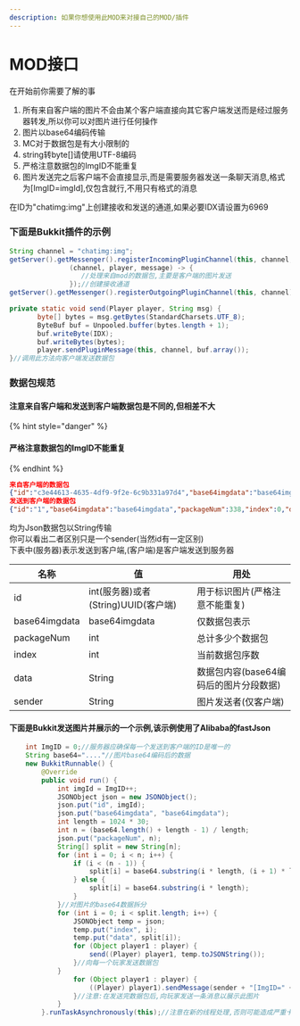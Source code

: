 ```yaml
---
description: 如果你想使用此MOD来对接自己的MOD/插件
---
```


# MOD接口

在开始前你需要了解的事

1. 所有来自客户端的图片不会由某个客户端直接向其它客户端发送而是经过服务器转发,所以你可以对图片进行任何操作
2. 图片以base64编码传输
3. MC对于数据包是有大小限制的
4. string转byte\[]请使用UTF-8编码
5. 严格注意数据包的ImgID不能重复
6. 图片发送完之后客户端不会直接显示,而是需要服务器发送一条聊天消息,格式为\[ImgID=imgId],仅包含就行,不用只有格式的消息

在ID为"chatimg:img"上创建接收和发送的通道,如果必要IDX请设置为6969

### 下面是Bukkit插件的示例

```java
String channel = "chatimg:img";
getServer().getMessenger().registerIncomingPluginChannel(this, channel,
               (channel, player, message) -> {
                  //处理来自mod的数据包,主要是客户端的图片发送
               });//创建接收通道
getServer().getMessenger().registerOutgoingPluginChannel(this, channel);//创建发送通道

private static void send(Player player, String msg) {
       byte[] bytes = msg.getBytes(StandardCharsets.UTF_8);
       ByteBuf buf = Unpooled.buffer(bytes.length + 1);
       buf.writeByte(IDX);
       buf.writeBytes(bytes);
       player.sendPluginMessage(this, channel, buf.array());
}//调用此方法向客户端发送数据包
```

### 数据包规范

#### 注意来自客户端和发送到客户端数据包是不同的,但相差不大

{% hint style="danger" %}
#### 严格注意数据包的ImgID不能重复
{% endhint %}

```json
来自客户端的数据包
{"id":"c3e44613-4635-4df9-9f2e-6c9b331a97d4","base64imgdata":"base64imgdata","packageNum":338,"index":0,"data":"******","sender":"Dev"}
发送到客户端的数据包
{"id":"1","base64imgdata":"base64imgdata","packageNum":338,"index":0,"data":"******"}
```

均为Json数据包以String传输\
你可以看出二者区别只是一个sender(当然id有一定区别)\
下表中(服务器)表示发送到客户端,(客户端)是客户端发送到服务器

| 名称            | 值                           | 用处                      |
| ------------- | --------------------------- | ----------------------- |
| id            | int(服务器)或者(String)UUID(客户端) | 用于标识图片(严格注意不能重复)        |
| base64imgdata | base64imgdata               | 仅数据包表示                  |
| packageNum    | int                         | 总计多少个数据包                |
| index         | int                         | 当前数据包序数                 |
| data          | String                      | 数据包内容(base64编码后的图片分段数据) |
| sender        | String                      | 图片发送者(仅客户端)             |

#### 下面是Bukkit发送图片并展示的一个示例,该示例使用了Alibaba的fastJson

```java
    int ImgID = 0;//服务器应确保每一个发送到客户端的ID是唯一的
    String base64="...."//图片base64编码后的数据
    new BukkitRunnable() {
        @Override
        public void run() {
            int imgId = ImgID++;
            JSONObject json = new JSONObject();
            json.put("id", imgId);
            json.put("base64imgdata", "base64imgdata");
            int length = 1024 * 30;
            int n = (base64.length() + length - 1) / length; 
            json.put("packageNum", n);
            String[] split = new String[n];
            for (int i = 0; i < n; i++) {
                if (i < (n - 1)) {
                    split[i] = base64.substring(i * length, (i + 1) * length);
                } else {
                    split[i] = base64.substring(i * length);
                }
            }//对图片的base64数据拆分
            for (int i = 0; i < split.length; i++) {
                JSONObject temp = json;
                temp.put("index", i);
                temp.put("data", split[i]);
                for (Object player1 : player) {
                    send((Player) player1, temp.toJSONString());
                }//向每一个玩家发送数据包
            }
                for (Object player1 : player) {
                    ((Player) player1).sendMessage(sender + "[ImgID=" + imgId + "]");
                }//注意:在发送完数据包后,向玩家发送一条消息以展示此图片
            }
        }.runTaskAsynchronously(this);//注意在新的线程处理,否则可能造成严重卡顿
```

